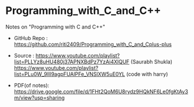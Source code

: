 # Programming_with_C_and_C++
Notes on "Programming with C and C++"

- GitHub Repo : https://github.com/riti2409/Programming_with_C_and_Cplus-plus

- Source : https://www.youtube.com/playlist?list=PLLYz8uHU480j37APNXBdPz7YzAi4XlQUF (Saurabh Shukla) 
 https://www.youtube.com/playlist?list=PLu0W_9lII9agpFUAlPFe_VNSlXW5uE0YL (code with harry)

- PDF(of notes): https://drive.google.com/file/d/1FHt2QoM6U8rydz9HQkNF6Le0fgKtAy3m/view?usp=sharing
